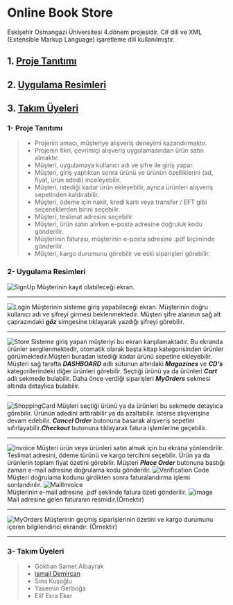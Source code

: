 # Online Book Store
Eskişehir Osmangazi Üniversitesi 4.dönem projesidir. C# dili ve XML (Extensible Markup Language) işaretleme dili kullanılmıştır.
## 1. [Proje Tanıtımı](https://github.com/gokhansamet/OnlineBookStore/blob/master/README.md#proje-tan%C4%B1t%C4%B1m%C4%B1)
## 2. [Uygulama Resimleri](https://github.com/gokhansamet/OnlineBookStore/blob/master/README.md#uygulama-resimleri)
## 3. [Takım Üyeleri](https://github.com/gokhansamet/OnlineBookStore/blob/master/README.md#tak%C4%B1m-%C3%BCyeleri)
### 1- Proje Tanıtımı
> - Projenin amacı, müşteriye alışveriş deneyimi kazandırmaktır.
> - Projenin fikri, çevrimiçi alışveriş uygulamasından ürün satın almaktır. 
> - Müşteri, uygulamaya kullanıcı adı ve şifre ile giriş yapar. 
> - Müşteri, giriş yaptıktan sonra ürünü ve ürünün özelliklerini (ad, fiyat, ürün adedi) inceleyebilir. 
> - Müşteri, istediği kadar ürün ekleyebilir, ayrıca ürünleri alışveriş sepetinden kaldırabilir. 
> - Müşteri, ödeme için nakit, kredi kartı veya transfer / EFT gibi seçeneklerden birini seçebilir. 
> - Müşteri, teslimat adresini seçebilir. 
> - Müşteri, ürün satın alırken e-posta adresine doğruluk kodu gönderilir.  
> - Müşterinin faturası, müşterinin e-posta adresine .pdf biçiminde gönderilir. 
> - Müşteri, kargo durumunu görebilir ve eski siparişleri görebilir.
### 2- Uygulama Resimleri
![SignUp](https://user-images.githubusercontent.com/53264738/87994950-e3277180-caf6-11ea-8082-6ad192bccebf.png)
Müşterinin kayıt olabileceği ekran.
***
![Login](https://user-images.githubusercontent.com/53264738/87995360-f38c1c00-caf7-11ea-9003-09e77a1edcc7.png)
Müşterinin sisteme giriş yapabileceği ekran. Müşterinin doğru kullanıcı adı ve şifreyi girmesi beklenmektedir. Müşteri şifre alanının sağ alt çaprazındaki ***göz*** simgesine tıklayarak yazdığı şifreyi görebilir.
***
![Store](https://user-images.githubusercontent.com/53264738/87995670-cdb34700-caf8-11ea-936f-d228a1cf962b.png)
Sisteme giriş yapan müşteriyi bu ekran karşılamaktadır. Bu ekranda ürünler sergilenmektedir, otomatik olarak başta kitap kategorisinden ürünler görülmektedir.Müşteri buradan istediği kadar ürünü sepetine ekleyebilir. Müşteri sağ tarafta ***DASHBOARD*** adlı sütunun altındaki ***Magazines***  ve ***CD's*** kategorilerindeki diğer ürünleri görebilir. Seçtiği ürünü ya da ürünleri ***Cart*** adlı sekmede bulabilir. Daha önce verdiği siparişleri ***MyOrders*** sekmesi altında detaylıca bulabilir.
***
![ShoppingCard](https://user-images.githubusercontent.com/53264738/87996122-f8ea6600-caf9-11ea-8bff-dfe97834c2ff.png)
Müşteri seçtiği ürünü ya da ürünleri bu sekmede detaylıca görebilir. Ürünün adedini arttırabilir ya da azaltabilir. İsterse alışverişine devam edebilir. ***Cancel Order*** butonuna basarak alışveriş sepetini sıfırlayabilir.***Checkout*** butonuna tıklayarak fatura işlemlerine geçebilir.
***
![Invoice](https://user-images.githubusercontent.com/53264738/87996671-9db97300-cafb-11ea-81c8-cd40d764a4c9.png)
Müşteri ürün veya ürünleri satın almak için bu ekrana yönlendirilir. Teslimat adresini, ödeme türünü ve kargo tercihini seçebilir. Ürün ya da ürünlerin toplam fiyat özetini görebilir. Müşteri ***Place Order*** butonuna bastığı zaman e-mail adresine doğrulama kodu gönderilir.
![Verification Code](https://user-images.githubusercontent.com/53264738/87996819-00127380-cafc-11ea-94c6-7b66b88750b7.png)
Müşteri doğrulama kodunu girdikten sonra faturalandırma işlemi sonlandırılır.
![MailInvoice](https://user-images.githubusercontent.com/53264738/87997076-c2621a80-cafc-11ea-81dd-e4e34682b834.png)
<br>
Müşterinin e-mail adresine .pdf şeklinde fatura özeti gönderilir.
![image](https://user-images.githubusercontent.com/53264738/87996943-5ed7ed00-cafc-11ea-959a-193740a41034.png)<br>
Mail adresine gelen faturanın resmidir.(Örnektir)
***
![MyOrders](https://user-images.githubusercontent.com/53264738/87997165-fc332100-cafc-11ea-89ed-9f9f8ade986b.png)
Müşterinin geçmiş siparişlerinin özetini ve kargo durumunu içeren bilgilendirici ekrandır. (Örnektir)
***

### 3- Takım Üyeleri
> - Gökhan Samet Albayrak
> - [ismail Demircan](https://github.com/ismaildemircann)
> - Sina Kuşoğlu
> - Yasemin Gerboğa
> - Elif Esra Eker
